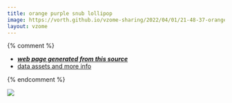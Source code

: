 ```yaml
---
title: orange purple snub lollipop
image: https://vorth.github.io/vzome-sharing/2022/04/01/21-48-37-orange-purple-snub-lollipop/orange-purple-snub-lollipop.png
layout: vzome
---
```


{% comment %}
 - [***web page generated from this source***][post]
 - [data assets and more info][github]

[post]: <https://vorth.github.io/vzome-sharing/2022/04/01/orange-purple-snub-lollipop-21-48-37.html>
[github]: <https://github.com/vorth/vzome-sharing/tree/main/2022/04/01/21-48-37-orange-purple-snub-lollipop/>
{% endcomment %}

<vzome-viewer style="width: 100%; height: 65vh;"
       src="https://vorth.github.io/vzome-sharing/2022/04/01/21-48-37-orange-purple-snub-lollipop/orange-purple-snub-lollipop.vZome" >
  <img src="https://vorth.github.io/vzome-sharing/2022/04/01/21-48-37-orange-purple-snub-lollipop/orange-purple-snub-lollipop.png" />
</vzome-viewer>